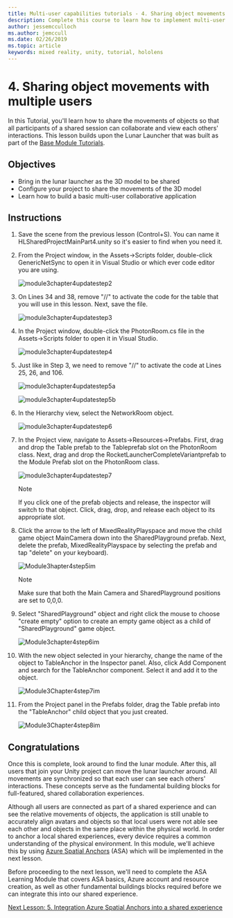 ```yaml
---
title: Multi-user capabilities tutorials - 4. Sharing object movements with multiple users
description: Complete this course to learn how to implement multi-user shared experiences within a HoloLens 2 application.
author: jessemcculloch
ms.author: jemccull
ms.date: 02/26/2019
ms.topic: article
keywords: mixed reality, unity, tutorial, hololens
---
```


# 4. Sharing object movements with multiple users

In this Tutorial, you'll learn how to share the movements of objects so that all participants of a shared session can collaborate and view each others' interactions. This lesson builds upon the Lunar Launcher that was built as part of the [Base Module Tutorials](mrlearning-base.md).

## Objectives

- Bring in the lunar launcher as the 3D model to be shared
- Configure your project to share the movements of the 3D model
- Learn how to build a basic multi-user collaborative application

## Instructions

1. Save the scene from the previous lesson (Control+S). You can name it HLSharedProjectMainPart4.unity so it's easier to find when you need it.

2. From the Project window, in the Assets->Scripts folder, double-click GenericNetSync to open it in Visual Studio or which ever code editor you are using.  

    ![module3chapter4updatestep2](images/module3chapter4updatestep2.png)

3. On Lines 34 and 38, remove "//" to activate the code for the table that you will use in this lesson. Next, save the file.

    ![module3chapter4updatestep3](images/module3chapter4updatestep3.png)

4. In the Project window, double-click the PhotonRoom.cs file in the Assets->Scripts folder to open it in Visual Studio.

    ![module3chapter4updatestep4](images/module3chapter4updatestep4.png)

5. Just like in Step 3, we need to remove "//" to activate the code at Lines 25, 26, and 106.

    ![module3chapter4updatestep5a](images/module3chapter4updatestep5a.png)

    ![module3chapter4updatestep5b](images/module3chapter4updatestep5b.png)

6. In the Hierarchy view, select the NetworkRoom object.

    ![module3chapter4updatestep6](images/module3chapter4updatestep6.png)

7. In the Project view, navigate to Assets->Resources->Prefabs. First, drag and drop the Table prefab to the Tableprefab slot on the PhotonRoom class. Next, drag and drop the RocketLauncherCompleteVariantprefab to the Module Prefab slot on the PhotonRoom class.

    ![module3chapter4updatestep7](images/module3chapter4updatestep7.png)

    >[!NOTE]
    >If you click one of the prefab objects and release, the inspector will switch to that object. Click, drag, drop, and release each object to its appropriate slot.

8. Click the arrow to the left of MixedRealityPlayspace and move the child game object MainCamera down into the SharedPlayground prefab. Next, delete the prefab, MixedRealityPlayspace by selecting the prefab and tap "delete" on your keyboard).

    ![Module3hapter4step5im](images/module3chapter4step5im.PNG)

    >[!NOTE]
    >Make sure that both the Main Camera and SharedPlayground positions are set to 0,0,0.

9. Select "SharedPlayground" object and right click the mouse to choose "create empty" option to create an empty game object as a child of "SharedPlayground" game object.

   ![Module3chapter4step6im](images/module3chapter4step6im.PNG)

10. With the new object selected in your hierarchy, change the name of the object to TableAnchor in the Inspector panel. Also, click Add Component and search for the TableAnchor component. Select it and add it to the object.

    ![Module3Chapter4step7im](images/module3chapter4step7im.PNG)

11. From the Project panel in the Prefabs folder, drag the Table prefab into the "TableAnchor" child object that you just created.

    ![Module3Chapter4step8im](images/module3chapter4step8im.PNG)

## Congratulations

Once this is complete, look around to find the lunar module. After this, all users that join your Unity project can move the lunar launcher around.  All movements are synchronized so that each user can see each others' interactions. These concepts serve as the fundamental building blocks for full-featured, shared collaboration experiences.

Although all users are connected as part of a shared experience and can see the relative movements of objects, the application is still unable to accurately align avatars and objects so that local users were not able see each other and objects in the same place within the physical world. In order to anchor a local shared experiences, every device requires a common understanding of the physical environment. In this module, we'll achieve this by using [Azure Spatial Anchors](<https://azure.microsoft.com//services/spatial-anchors/>) (ASA) which will be implemented in the next lesson.

Before proceeding to the next lesson, we'll need to complete the ASA Learning Module that covers ASA basics, Azure account and resource creation, as well as other fundamental buildings blocks required before we can integrate this into our shared experience.

[Next Lesson: 5. Integration Azure Spatial Anchors into a shared experience](mrlearning-sharing(photon)-ch5.md)
